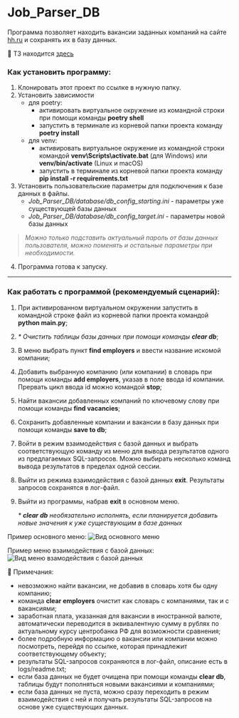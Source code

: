 # Job_Parser_DB

Программа позволяет находить вакансии заданных компаний на сайте [hh.ru](https://hh.ru/) и сохранять их в базу данных.

:page_facing_up: ТЗ находится [здесь](https://skyengpublic.notion.site/5-1006b67899fb4ce1bd97668c09352453)

### Как установить программу: 
1. Клонировать этот проект по ссылке в нужную папку.
2. Установить зависимости
    + для poetry:
        - активировать виртуальное окружение из командной строки при помощи команды **poetry shell**
        - запустить в терминале из корневой папки проекта команду **poetry install**
    + для venv:
        - активировать виртуальное окружение из командной строки командой **venv\Scripts\activate.bat** (для Windows) или **venv/bin/activate** (Linux и macOS)
        - запустить в терминале из корневой папки проекта команду **pip install -r requirements.txt**  
3. Установить пользовательские параметры для подключения к базе данных в файлы.
    + *Job_Parser_DB/database/db_config_starting.ini* - параметры уже существующей базы данных
    + *Job_Parser_DB/database/db_config_target.ini* - параметры новой базы данных
> *Можно только подставить актуальный пароль от базы данных пользователя, можно поменять и остальные параметры при необходимости.*
4. Программа готова к запуску.
___________________________________________

### Как работать с программой (рекомендуемый сценарий): 
1. При активированном виртуальном окружении запустить в командной строке файл из корневой папки проекта командой **python main.py**;
2. _* Очистить таблицы базы данных при помощи команды **clear db**_;
3. В меню выбрать пункт **find employers** и ввести название искомой компании;
4. Добавить выбранную компанию (или компании) в словарь при помощи команды **add employers**, указав в поле ввода id компании. Прервать цикл ввода id можно командой **stop**;
5. Найти вакансии добавленных компаний по ключевому слову при помощи команды **find vacancies**; 
6. Сохранить добавленные компании и вакансии в базу данных при помощи команды **save to db**;
7. Войти в режим взаимодействия с базой данных и выбрать соответствующую команду из меню для вывода результатов одного из предлагаемых SQL-запросов. Можно выбирать несколько команд вывода результатов в пределах одной сессии.
8. Выйти из режима взаимодействия с базой данных **exit**. Результаты запросов сохранятся в лог-файл.
9. Выйти из программы, набрав **exit** в основном меню.
    
   _* **clear db** необязательно исполнять, если планируется добавить новые значения к уже существующим в базе данных_

Пример основного меню:
![Вид основного меню](http://joxi.ru/krDZkQyCd5JVV2.jpg)

Пример меню взаимодействия с базой данных:
![Вид меню взамодействия с базой данных](http://joxi.ru/a2XdYNPTpLDO02.jpg)

:pushpin: Примечания:
* невозможно найти вакансии, не добавив в словарь хотя бы одну компанию;
* команда **clear employers** очистит как словарь с компаниями, так и с вакансиями;
* заработная плата, указанная для вакансии в иностранной валюте, автоматически переводится в эквивалентную сумму в рублях по актуальному курсу центробанка РФ для возможности сравнения;
* более подробную информацию о вакансии или компании можно посмотреть, перейдя по ссылке, которая принадлежит соответствующему объекту;
* результаты SQL-запросов сохраняются в лог-файл, описание есть в logs/readme.txt;
* если база данных не будет очищена при помощи команды **clear db**, таблицы будут пополняться новыми вакансиями и компаниями;
* если база данных не пуста, можно сразу переходить в режим взаимодействия с ней и получать результаты SQL-запросов на основе уже существующих данных.
